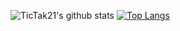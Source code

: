 ![TicTak21's github stats](https://github-readme-stats.vercel.app/api?username=TicTak21&show_icons=true&theme=onedark)
[![Top Langs](https://github-readme-stats.vercel.app/api/top-langs/?username=TicTak21)](https://github.com/anuraghazra/github-readme-stats)
